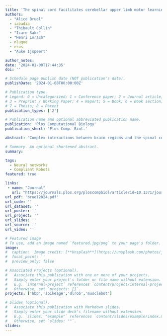 ```yaml
---
title: 'The spinal cord facilitates cerebellar upper limb motor learning and control; inputs from neuromusculoskeletal simulation'
authors:
  - "Alice Bruel"
  - iabadia
  - "Thibault Collin"
  - "Icare Sakr"
  - "Henri Lorach"
  - nluque
  - eros
  - "Auke Ijspeert"

author_notes:
date: '2024-01-08T17:44:35'
doi: ''

# Schedule page publish date (NOT publication's date).
publishDate: '2024-01-08T00:00:00Z'

# Publication type.
# Legend: 0 = Uncategorized; 1 = Conference paper; 2 = Journal article;
# 3 = Preprint / Working Paper; 4 = Report; 5 = Book; 6 = Book section;
# 7 = Thesis; 8 = Patent
publication_types: ['2']

# Publication name and optional abbreviated publication name.
publication: 'Plos Computational Biology'
publication_short: 'Plos Comp. Biol.'

abstract: "Complex interactions between brain regions and the spinal cord (SC) govern body motion, which is ultimately driven by muscle activation. Motor planning or learning are mainly conducted at higher brain regions, whilst the SC acts as a brain-muscle gateway and as a motor control centre providing fast reflexes and muscle activity regulation. Thus, higher brain areas need to cope with the SC as an inherent and evolutionary older part of the body dynamics. Here, we address the question of how SC dynamics affects motor learning within the cerebellum; in particular, does the SC facilitate cerebellar motor learning or constitute a biological constraint? We provide an exploratory framework by integrating biologically plausible cerebellar and SC computational models in a musculoskeletal upper limb control loop. The cerebellar model, equipped with the main form of cerebellar plasticity, provides motor adaptation; whilst the SC model implements stretch reflex and reciprocal inhibition between antagonist muscles. The resulting spino-cerebellar model is tested performing a set of upper limb motor tasks, including external perturbation studies. A cerebellar model, lacking the implemented SC model and directly controlling the simulated muscles, was also tested in the same. The performances of the spino-cerebellar and cerebellar models were then compared, thus allowing directly addressing the SC influence on cerebellar motor adaptation and learning, and on handling external motor perturbations. Performance was assessed in both joint and muscle space, and compared with kinematic and EMG recordings from healthy participants. The differences in cerebellar synaptic adaptation between both models were also studied. We conclude that the SC facilitates cerebellar motor learning; when the SC circuits are in the loop, faster convergence in motor learning is achieved with simpler cerebellar synaptic weight distributions. The SC is also found to improve robustness against external perturbations, by better reproducing and modulating muscle cocontraction patterns."

# Summary. An optional shortened abstract.
summary:

tags:
  - Neural networks
  - Compliant Robots
featured: true

links:
 - name: "Journal"
   url: "https://journals.plos.org/ploscompbiol/article?id=10.1371/journal.pcbi.1011008"
url_pdf: 'bruel2024.pdf'
url_code: ''
url_dataset: ''
url_poster: ''
url_project: ''
url_slides: ''
url_source: ''
url_video: ''

# Featured image
# To use, add an image named `featured.jpg/png` to your page's folder.
image:
#  caption: 'Image credit: [**Unsplash**](https://unsplash.com/photos/jdD8gXaTZsc)'
#  focal_point: ''
#  preview_only: false

# Associated Projects (optional).
#   Associate this publication with one or more of your projects.
#   Simply enter your project's folder or file name without extension.
#   E.g. `internal-project` references `content/project/internal-project/index.md`.
#   Otherwise, set `projects: []`.
projects: ['hbp','spikeage','dlrob','musclebot']

# Slides (optional).
#   Associate this publication with Markdown slides.
#   Simply enter your slide deck's filename without extension.
#   E.g. `slides: "example"` references `content/slides/example/index.md`.
#   Otherwise, set `slides: ""`.
slides:
---
```

